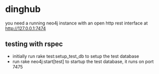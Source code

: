 dinghub
=======

you need a running neo4j instance with an open http rest interface at http://127.0.0.1:7474



testing with rspec
------------------

- initially run rake test:setup_test_db to setup the test database
- run rake neo4j:start[test] to startup the test database, it runs on port 7475


